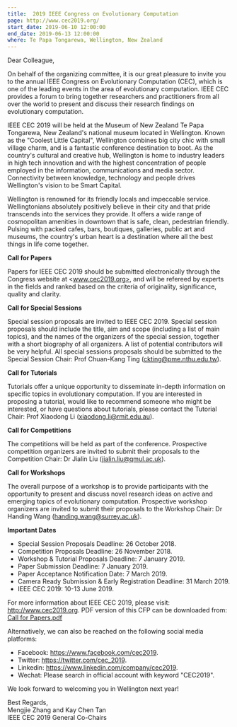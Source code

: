 ```yaml
---
title:  2019 IEEE Congress on Evolutionary Computation
page: http://www.cec2019.org/
start_date: 2019-06-10 12:00:00
end_date: 2019-06-13 12:00:00
where: Te Papa Tongarewa, Wellington, New Zealand
---
```



Dear Colleague,

On behalf of the organizing committee, it is our great pleasure to invite you to the annual IEEE Congress on Evolutionary Computation (CEC), which is one of the leading events in the area of evolutionary computation. IEEE CEC provides a forum to bring together researchers and practitioners from all over the world to present and discuss their research findings on evolutionary computation.
 
IEEE CEC 2019 will be held at the Museum of New Zealand Te Papa Tongarewa, New Zealand's national museum located in Wellington. Known as the "Coolest Little Capital", Wellington combines big city chic with small village charm, and is a fantastic conference destination to boot. As the country's cultural and creative hub, Wellington is home to industry leaders in high tech innovation and with the highest concentration of people employed in the information, communications and media sector. Connectivity between knowledge, technology and people drives Wellington's vision to be Smart Capital.
 
Wellington is renowned for its friendly locals and impeccable service. Wellingtonians absolutely positively believe in their city and that pride transcends into the services they provide. It offers a wide range of cosmopolitan amenities in downtown that is safe, clean, pedestrian friendly. Pulsing with packed cafes, bars, boutiques, galleries, public art and museums, the country's urban heart is a destination where all the best things in life come together.
 

**Call for Papers**

Papers for IEEE CEC 2019 should be submitted electronically through the Congress website at <www.cec2019.org>, and will be refereed by experts in the fields and ranked based on the criteria of originality, significance, quality and clarity.
 
**Call for Special Sessions**

Special session proposals are invited to IEEE CEC 2019. Special session proposals should include the title, aim and scope (including a list of main topics), and the names of the organizers of the special session, together with a short biography of all organizers. A list of potential contributors will be very helpful. All special sessions proposals should be submitted to the Special Session Chair: Prof Chuan-Kang Ting (<ckting@pme.nthu.edu.tw>).
 
**Call for Tutorials**

Tutorials offer a unique opportunity to disseminate in-depth information on specific topics in evolutionary computation. If you are interested in proposing a tutorial, would like to recommend someone who might be interested, or have questions about tutorials, please contact the Tutorial Chair: Prof Xiaodong Li (<xiaodong.li@rmit.edu.au>).
 
**Call for Competitions**

The competitions will be held as part of the conference. Prospective competition organizers are invited to submit their proposals to the Competition Chair: Dr Jialin Liu (<jialin.liu@qmul.ac.uk>).
 
**Call for Workshops**

The overall purpose of a workshop is to provide participants with the opportunity to present and discuss novel research ideas on active and emerging topics of evolutionary computation. Prospective workshop organizers are invited to submit their proposals to the Workshop Chair: Dr Handing Wang (<handing.wang@surrey.ac.uk>).
 
**Important Dates**

- Special Session Proposals Deadline: 26 October 2018.   
- Competition Proposals Deadline: 26 November 2018.  
- Workshop & Tutorial Proposals Deadline: 7 January 2019.  
- Paper Submission Deadline: 7 January 2019.  
- Paper Acceptance Notification Date: 7 March 2019.  
- Camera Ready Submission & Early Registration Deadline: 31 March 2019.  
- IEEE CEC 2019: 10-13 June 2019. 

For more information about IEEE CEC 2019, please visit: <http://www.cec2019.org>. 
PDF version of this CFP can be downloaded from: [Call for Papers.pdf](http://cec2019.org/assets/downloads/CEC2019_CFP.pdf)

Alternatively, we can also be reached on the following social media platforms:

- Facebook: <https://www.facebook.com/cec2019>.  
- Twitter: <https://twitter.com/cec_2019>.  
- Linkedin: <https://www.linkedin.com/company/cec2019>.  
- Wechat: Please search in official account with keyword "CEC2019".  

We look forward to welcoming you in Wellington next year! 

Best Regards,   
Mengjie Zhang and Kay Chen Tan   
IEEE CEC 2019 General Co-Chairs 
